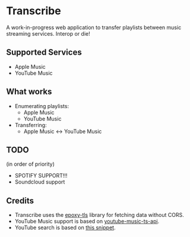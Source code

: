 # Transcribe

A work-in-progress web application to transfer playlists between music streaming services. Interop or die!

## Supported Services

- Apple Music
- YouTube Music

## What works
- Enumerating playlists:
  - Apple Music
  - YouTube Music
- Transferring:
  - Apple Music <-> YouTube Music

## TODO
(in order of priority)

- SPOTIFY SUPPORT!!!
- Soundcloud support

## Credits
- Transcribe uses the [epoxy-tls](https://github.com/MercuryWorkshop/epoxy-tls) library for fetching data without CORS.
- YouTube Music support is based on [youtube-music-ts-api](https://github.com/nickp10/youtube-music-ts-api).
- YouTube search is based on [this snippet](https://github.com/CyrilSLi/cyrilsli.github.io/blob/main/youtube_search_en.html).
